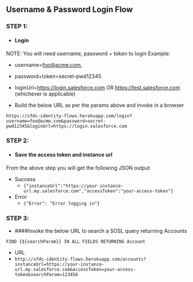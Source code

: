 ## Username & Password Login Flow

### STEP 1: 
- #### Login

NOTE: You will need username, password + token to login
Example: 
- username=foo@acme.com, 
- password+token=secret-pwd12345
- loginUrl=https://login.salesforce.com OR https://test.salesforce.com (whichever is applicable)

- Build the below URL as per the params above and invoke in a browser
```
https://sfdc-identity-flows.herokuapp.com/login?username=foo@acme.com&password=secret-pwd12345&loginUrl=https://login.salesforce.com
```

### STEP 2: 
- #### Save the access token and instance url

From the above step you will get the following JSON output 

- Success
  - ```{"instanceUrl":"https://your-instance-url.my.salesforce.com","accessToken":"your-access-token"}```
- Error
  - ```{"Error": "Error logging in"}```


### STEP 3:
- ####Invoke the below URL to search a SOSL query returning Accounts

```FIND {${searchParam}} IN ALL FIELDS RETURNING Account```

- URL
- ```http://sfdc-identity-flows.herokuapp.com/accounts?instanceUrl=https://your-instance-url.my.salesforce.com&accessToken=your-access-token&searchParam=123456```